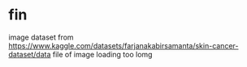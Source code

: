 # fin

image dataset from https://www.kaggle.com/datasets/farjanakabirsamanta/skin-cancer-dataset/data
file of image loading too lomg
